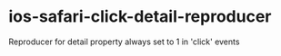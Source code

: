 # ios-safari-click-detail-reproducer
Reproducer for detail property always set to 1 in 'click' events
